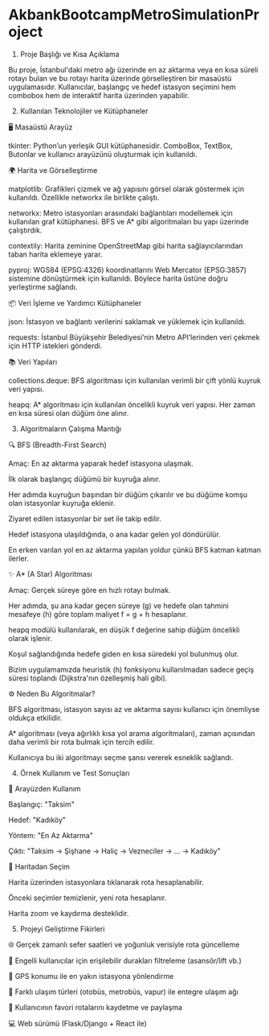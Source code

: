 # AkbankBootcampMetroSimulationProject
1. Proje Başlığı ve Kısa Açıklama

Bu proje, İstanbul'daki metro ağı üzerinde en az aktarma veya en kısa süreli rotayı bulan ve bu rotayı harita üzerinde görselleştiren bir masaüstü uygulamasıdır. Kullanıcılar, başlangıç ve hedef istasyon seçimini hem combobox hem de interaktif harita üzerinden yapabilir.

2. Kullanılan Teknolojiler ve Kütüphaneler

🖥️ Masaüstü Arayüz

tkinter: Python’un yerleşik GUI kütüphanesidir. ComboBox, TextBox, Butonlar ve kullanıcı arayüzünü oluşturmak için kullanıldı.

🌍 Harita ve Görselleştirme

matplotlib: Grafikleri çizmek ve ağ yapısını görsel olarak göstermek için kullanıldı. Özellikle networkx ile birlikte çalıştı.

networkx: Metro istasyonları arasındaki bağlantıları modellemek için kullanılan graf kütüphanesi. BFS ve A* gibi algoritmaları bu yapı üzerinde çalıştırdık.

contextily: Harita zeminine OpenStreetMap gibi harita sağlayıcılarından taban harita eklemeye yarar.

pyproj: WGS84 (EPSG:4326) koordinatlarını Web Mercator (EPSG:3857) sistemine dönüştürmek için kullanıldı. Böylece harita üstüne doğru yerleştirme sağlandı.

📦 Veri İşleme ve Yardımcı Kütüphaneler

json: İstasyon ve bağlantı verilerini saklamak ve yüklemek için kullanıldı.

requests: İstanbul Büyükşehir Belediyesi’nin Metro API’lerinden veri çekmek için HTTP istekleri gönderdi.

📚 Veri Yapıları

collections.deque: BFS algoritması için kullanılan verimli bir çift yönlü kuyruk veri yapısı.

heapq: A* algoritması için kullanılan öncelikli kuyruk veri yapısı. Her zaman en kısa süresi olan düğüm öne alınır.

3. Algoritmaların Çalışma Mantığı

🔍 BFS (Breadth-First Search)

Amaç: En az aktarma yaparak hedef istasyona ulaşmak.

İlk olarak başlangıç düğümü bir kuyruğa alınır.

Her adımda kuyruğun başından bir düğüm çıkarılır ve bu düğüme komşu olan istasyonlar kuyruğa eklenir.

Ziyaret edilen istasyonlar bir set ile takip edilir.

Hedef istasyona ulaşıldığında, o ana kadar gelen yol döndürülür.

En erken varılan yol en az aktarma yapılan yoldur çünkü BFS katman katman ilerler.

✨ A* (A Star) Algoritması

Amaç: Gerçek süreye göre en hızlı rotayı bulmak.

Her adımda, şu ana kadar geçen süreye (g) ve hedefe olan tahmini mesafeye (h) göre toplam maliyet f = g + h hesaplanır.

heapq modülü kullanılarak, en düşük f değerine sahip düğüm öncelikli olarak işlenir.

Koşul sağlandığında hedefe giden en kısa süredeki yol bulunmuş olur.

Bizim uygulamamızda heuristik (h) fonksiyonu kullanılmadan sadece geçiş süresi toplandı (Dijkstra'nın özelleşmiş hali gibi).

⚙️ Neden Bu Algoritmalar?

BFS algoritması, istasyon sayısı az ve aktarma sayısı kullanıcı için önemliyse oldukça etkilidir.

A* algoritması (veya ağırlıklı kısa yol arama algoritmaları), zaman açısından daha verimli bir rota bulmak için tercih edilir.

Kullanıcıya bu iki algoritmayı seçme şansı vererek esneklik sağlandı.

4. Örnek Kullanım ve Test Sonuçları

🔹 Arayüzden Kullanım

Başlangıç: "Taksim"

Hedef: "Kadıköy"

Yöntem: "En Az Aktarma"

Çıktı: "Taksim -> Şişhane -> Haliç -> Vezneciler -> ... -> Kadıköy"

🔹 Haritadan Seçim

Harita üzerinden istasyonlara tıklanarak rota hesaplanabilir.

Önceki seçimler temizlenir, yeni rota hesaplanır.

Harita zoom ve kaydırma desteklidir.

5. Projeyi Geliştirme Fikirleri

🌐 Gerçek zamanlı sefer saatleri ve yoğunluk verisiyle rota güncelleme

🚷 Engelli kullanıcılar için erişilebilir durakları filtreleme (asansör/lift vb.)

📍 GPS konumu ile en yakın istasyona yönlendirme

🧭 Farklı ulaşım türleri (otobüs, metrobüs, vapur) ile entegre ulaşım ağı

💾 Kullanıcının favori rotalarını kaydetme ve paylaşma

💻 Web sürümü (Flask/Django + React ile)

